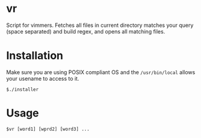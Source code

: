 vr
==========================

Script for vimmers.
Fetches all files in current directory matches
your query (space separated) and build regex,
and opens all matching files.

Installation
==========================

Make sure you are using POSIX compliant OS and
the `/usr/bin/local` allows your usename to access
to it.

```
$./installer
```

Usage
=========================

```
$vr [word1] [wprd2] [word3] ...
```

